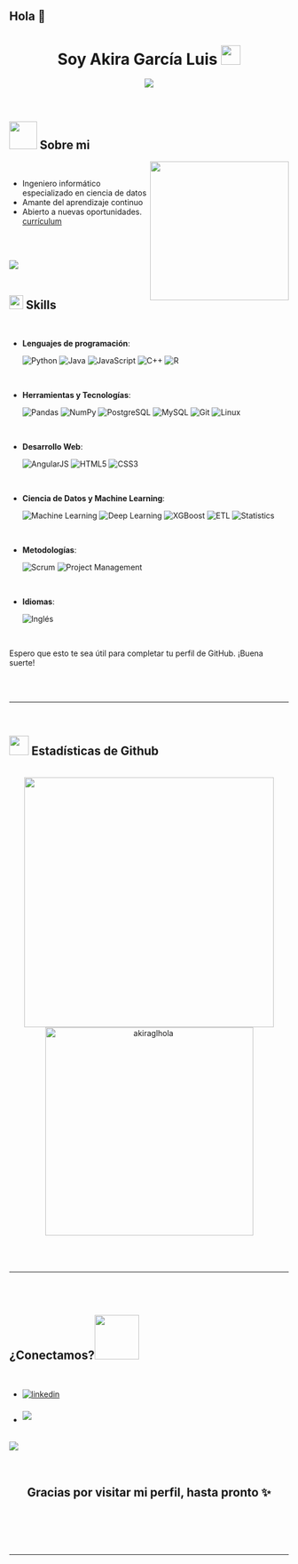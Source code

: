 ## Hola 👋

<h1 align="center"><b>Soy Akira García Luis </b><img src="https://media.giphy.com/media/hvRJCLFzcasrR4ia7z/giphy.gif" width="35"></h1>
<!--  -->
<p align="center">
  <a href="https://github.com/DenverCoder1/readme-typing-svg"><img src="https://readme-typing-svg.herokuapp.com?font=Time+New+Roman&color=cyan&size=25&center=true&vCenter=true&width=600&height=100&lines=Akira+Garcia+Luis..&hearts;++;Aprendizaje+continuo;Data+Science;Creativo;MultidisciplinarAmante+de+aprender+cosas+nuevas..<3"></a>
</p>


<br>



	
## <picture><img src = "https://github.com/akiraglhola/akiraglhola/raw/main/assets/mdImages/about_me.gif" width = 50px></picture> **Sobre mi**

<picture> <img align="right" src="https://github.com/akiraglhola/akiraglhola/raw/main/assets/mdImages/Right_Side.gif" width = 250px></picture>

<br>

- Ingeniero informático especializado en ciencia de datos
- Amante del aprendizaje continuo
- Abierto a nuevas oportunidades. [currículum](https://drive.google.com/file/d/15TN5gOrf7XU0jjcTjXGPkmcuwGk52Al_/view?usp=sharing)


<br><br>

<img src="https://user-images.githubusercontent.com/73097560/115834477-dbab4500-a447-11eb-908a-139a6edaec5c.gif"><br><br>

## <img src="https://media2.giphy.com/media/QssGEmpkyEOhBCb7e1/giphy.gif?cid=ecf05e47a0n3gi1bfqntqmob8g9aid1oyj2wr3ds3mg700bl&rid=giphy.gif" width ="25"><b> Skills</b>
<br>

<p align="center">

- **Lenguajes de programación**:

    ![Python](https://img.shields.io/badge/Python%20-%2314354C.svg?style=for-the-badge&logo=python&logoColor=white)
    ![Java](https://img.shields.io/badge/Java%20-%23ED8B00.svg?style=for-the-badge&logo=java&logoColor=white)
    ![JavaScript](https://img.shields.io/badge/JavaScript%20-%23F7DF1E.svg?style=for-the-badge&logo=javascript&logoColor=black)
    ![C++](https://img.shields.io/badge/C++%20-%2300599C.svg?style=for-the-badge&logo=c%2B%2B&logoColor=white)
    ![R](https://img.shields.io/badge/R%20-%23276DC3.svg?style=for-the-badge&logo=r&logoColor=white)

<br>   

- **Herramientas y Tecnologías**:

    ![Pandas](https://img.shields.io/badge/Pandas%20-%23150458.svg?style=for-the-badge&logo=pandas&logoColor=white)
    ![NumPy](https://img.shields.io/badge/NumPy%20-%23013243.svg?style=for-the-badge&logo=numpy&logoColor=white)
    ![PostgreSQL](https://img.shields.io/badge/PostgreSQL%20-%23336791.svg?style=for-the-badge&logo=postgresql&logoColor=white)
    ![MySQL](https://img.shields.io/badge/MySQL-%2300f.svg?style=for-the-badge&logo=mysql&logoColor=white)
    ![Git](https://img.shields.io/badge/Git-%23F05033.svg?style=for-the-badge&logo=git&logoColor=white)
    ![Linux](https://img.shields.io/badge/Linux-%23FCC624.svg?style=for-the-badge&logo=linux&logoColor=black)

<br>

- **Desarrollo Web**:

    ![AngularJS](https://img.shields.io/badge/AngularJS%20-%23E23237.svg?style=for-the-badge&logo=angularjs&logoColor=white)
    ![HTML5](https://img.shields.io/badge/HTML5%20-%23E34F26.svg?style=for-the-badge&logo=html5&logoColor=white)
    ![CSS3](https://img.shields.io/badge/CSS%20-%231572B6.svg?style=for-the-badge&logo=css3&logoColor=white)

<br>

- **Ciencia de Datos y Machine Learning**:

    ![Machine Learning](https://img.shields.io/badge/Machine%20Learning-%2300C4CC.svg?style=for-the-badge&logo=ml&logoColor=white)
    ![Deep Learning](https://img.shields.io/badge/Deep%20Learning-%2300C4CC.svg?style=for-the-badge&logo=dl&logoColor=white)
    ![XGBoost](https://img.shields.io/badge/XGBoost-%23EA4500.svg?style=for-the-badge&logo=xgboost&logoColor=white)
    ![ETL](https://img.shields.io/badge/ETL-%234B8BBE.svg?style=for-the-badge&logo=etl&logoColor=white)
    ![Statistics](https://img.shields.io/badge/Estadística-%230077B5.svg?style=for-the-badge&logo=statistics&logoColor=white)

<br>

- **Metodologías**:

    ![Scrum](https://img.shields.io/badge/Scrum-%23A1B9F8.svg?style=for-the-badge&logo=scrum&logoColor=black)
    ![Project Management](https://img.shields.io/badge/Gestión%20de%20proyectos-%238DD6F9.svg?style=for-the-badge&logo=management&logoColor=black)

<br>

- **Idiomas**:

    ![Inglés](https://img.shields.io/badge/Inglés-B1-blue?style=for-the-badge&logo=language&logoColor=white)

<br>

Espero que esto te sea útil para completar tu perfil de GitHub. ¡Buena suerte!

</p>

<br>
<br>

-----

<br>


## <img src="https://media.giphy.com/media/iY8CRBdQXODJSCERIr/giphy.gif" width="35"><b> Estadísticas de Github </b>
<br>

<div align="center">

<a href="https://github.com/akiraglhola/">
  <img src="https://github-readme-stats.vercel.app/api?username=akiraglhola&include_all_commits=true&count_private=true&show_icons=true&line_height=20&title_color=7A7ADB&icon_color=2234AE&text_color=D3D3D3&bg_color=0,000000,130F40" width="450"/>
  <img src="https://github-readme-stats.vercel.app/api/top-langs?username=akiraglhola&show_icons=true&locale=en&layout=compact&line_height=20&title_color=7A7ADB&icon_color=2234AE&text_color=D3D3D3&bg_color=0,000000,130F40" width="375"  alt="akiraglhola"/>

</a>
</div>

<br>
<br>
<br>

-----

<br>
<br>

## <b> ¿Conectamos?</b><img src="https://github.com/akiraglhola/akiraglhola/raw/main/assets/mdImages/handshake.gif" width ="80">
<br>
<div align='left'>

<ul>

<li>
<a href="https://linkedin.com/in/akiragarcialuis" target="_blank">
<img src="https://img.shields.io/badge/linkedin:  akiragarcialuis-%2300acee.svg?color=405DE6&style=for-the-badge&logo=linkedin&logoColor=white" alt=linkedin style="margin-bottom: 5px;"/>
</a>
</li>

<br>

<li>
<a href="mailto:akiragl.job@gmail.com" target="_blank">
<img src="https://img.shields.io/badge/gmail:  akiragl.job@gmail.com-%23EA4335.svg?style=for-the-badge&logo=gmail&logoColor=white" t=mail style="margin-bottom: 5px;" />
</a>
</li>
	
</ul>
</div>

<br>
<img src="https://user-images.githubusercontent.com/73097560/115834477-dbab4500-a447-11eb-908a-139a6edaec5c.gif">
<br>
<br>
<br>

<div align='center'>

## <b>Gracias por visitar mi perfil, hasta pronto ✨</b>

</div>
<br>
<br>
<br>
<br>

---

<br>

